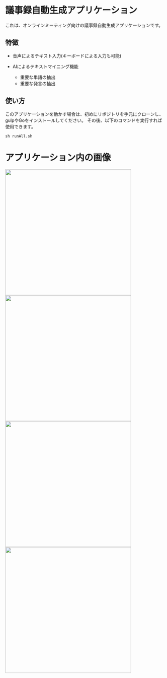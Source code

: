 # 議事録自動生成アプリケーション
これは、オンラインミーティング向けの議事録自動生成アプリケーションです。
## 特徴
- 音声によるテキスト入力(キーボードによる入力も可能)

- AIによるテキストマイニング機能
  - 重要な単語の抽出
  - 重要な発言の抽出

## 使い方
このアプリケーションを動かす場合は、初めにリポジトリを手元にクローンし、gulpやGoをインストールしてください。
その後、以下のコマンドを実行すれば使用できます。

`sh runAll.sh`

# アプリケーション内の画像
<img width="400px" src="https://user-images.githubusercontent.com/45893170/132974231-b87a08a4-f4a4-4d1f-845a-9b89fc36b0e4.png"> <img width="400px" src="https://user-images.githubusercontent.com/45893170/132974233-30be64ce-38a1-4b20-b4d1-b1cc1ca4b253.png">
<img width="400px" src="https://user-images.githubusercontent.com/45893170/132974235-337db2f8-a0e2-4849-9020-28219ca53ffc.png"> <img width="400px" src="https://user-images.githubusercontent.com/45893170/132974237-4570c36d-6ebe-4bf9-9402-2f748421107e.png">
